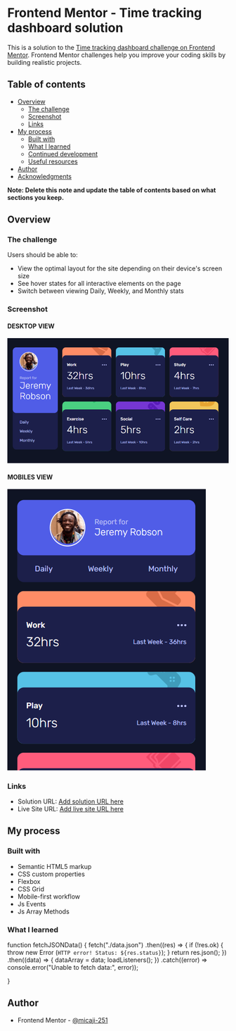 # Frontend Mentor - Time tracking dashboard solution

This is a solution to the [Time tracking dashboard challenge on Frontend Mentor](https://www.frontendmentor.io/challenges/time-tracking-dashboard-UIQ7167Jw). Frontend Mentor challenges help you improve your coding skills by building realistic projects. 

## Table of contents

- [Overview](#overview)
  - [The challenge](#the-challenge)
  - [Screenshot](#screenshot)
  - [Links](#links)
- [My process](#my-process)
  - [Built with](#built-with)
  - [What I learned](#what-i-learned)
  - [Continued development](#continued-development)
  - [Useful resources](#useful-resources)
- [Author](#author)
- [Acknowledgments](#acknowledgments)

**Note: Delete this note and update the table of contents based on what sections you keep.**

## Overview

### The challenge

Users should be able to:

- View the optimal layout for the site depending on their device's screen size
- See hover states for all interactive elements on the page
- Switch between viewing Daily, Weekly, and Monthly stats

### Screenshot

#### DESKTOP VIEW
![Desktop View](image.png)

#### MOBILES VIEW
![Mobile View](image-1.png)

### Links

- Solution URL: [Add solution URL here](https://github.com/micaji-251/PFEM-TimeTrackingDashboard)
- Live Site URL: [Add live site URL here](https://your-live-site-url.com)

## My process

### Built with

- Semantic HTML5 markup
- CSS custom properties
- Flexbox
- CSS Grid
- Mobile-first workflow
- Js Events
- Js Array Methods


### What I learned

function fetchJSONData() {
    fetch("./data.json")
        .then((res) => {
            if (!res.ok) {
                throw new Error
                    (`HTTP error! Status: ${res.status}`);
            }
            return res.json();
        })
        .then((data) => {
                dataArray = data;
                loadListeners();
            })
        .catch((error) => 
               console.error("Unable to fetch data:", error));

}


## Author

- Frontend Mentor - [@micaji-251](https://www.frontendmentor.io/profile/micaji-251)

